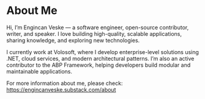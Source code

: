 # About Me

Hi, I’m Engincan Veske — a software engineer, open-source contributor, writer, and speaker. I love building high-quality, scalable applications, sharing knowledge, and exploring new technologies.

I currently work at Volosoft, where I develop enterprise-level solutions using .NET, cloud services, and modern architectural patterns. I’m also an active contributor to the ABP Framework, helping developers build modular and maintainable applications.

For more information about me, please check: https://engincanveske.substack.com/about